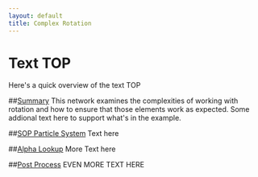 ```yaml
---
layout: default
title: Complex Rotation
---
```


# Text TOP

Here's a quick overview of the text TOP

##[Summary](#1)
This network examines the complexities of working with rotation and how to ensure that those elements work as expected. Some addional text here to support what's in the example. 

##[SOP Particle System](#2)
Text here

##[Alpha Lookup](#3)
More Text here

##[Post Process](#4)
EVEN MORE TEXT HERE
